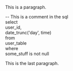 This is a paragraph.

-- This is a comment in the sql\
select\
user\_id,\
date\_trunc('day', time)\
from\
user\_table\
where\
some\_stuff is not null

This is the last paragraph.
